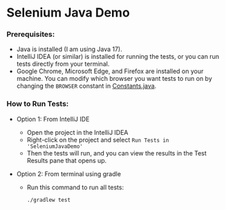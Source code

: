 # Selenium Java Demo

### Prerequisites:
- Java is installed (I am using Java 17).
- IntelliJ IDEA (or similar) is installed for running the tests, or you can run tests directly from your terminal.
- Google Chrome, Microsoft Edge, and Firefox are installed on your machine. You can modify which browser you want tests to run on by changing the `BROWSER` constant in [Constants.java](./src/test/java/constants/Constants.java).

### How to Run Tests:
- Option 1: From IntelliJ IDE
  - Open the project in the IntelliJ IDEA
  - Right-click on the project and select `Run Tests in 'SeleniumJavaDemo'`
  - Then the tests will run, and you can view the results in the Test Results pane that opens up.

- Option 2: From terminal using gradle
  - Run this command to run all tests:
    ```
    ./gradlew test
    ```
